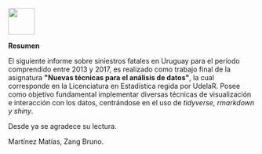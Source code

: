 
<img src="https://pbs.twimg.com/profile_images/960924836137750529/r-XG6uEM_400x400.jpg" width="54" height="54" />

**Resumen**

El siguiente informe sobre siniestros fatales en Uruguay para el período comprendido entre 2013 y 2017, es realizado como trabajo final de la asignatura **"Nuevas técnicas para el análisis de datos"**, la cual corresponde en la Licenciatura en Estadística regida por UdelaR. Posee como objetivo fundamental implementar diversas técnicas de visualización e interacción con los datos, centrándose en el uso de *tidyverse, rmarkdown y shiny*.

Desde ya se agradece su lectura.
                                                     
Martínez Matías, Zang Bruno.
